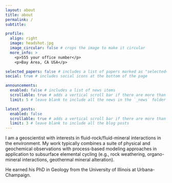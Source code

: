 ```yaml
---
layout: about
title: about
permalink: /
subtitle:

profile:
  align: right
  image: headshot.jpg
  image_circular: false # crops the image to make it circular
  more_info: >
    <p>555 your office number</p>
    <p>Bay Area, CA USA</p>

selected_papers: false # includes a list of papers marked as "selected={true}"
social: true # includes social icons at the bottom of the page

announcements:
  enabled: false # includes a list of news items
  scrollable: true # adds a vertical scroll bar if there are more than 3 news items
  limit: 5 # leave blank to include all the news in the `_news` folder

latest_posts:
  enabled: false
  scrollable: true # adds a vertical scroll bar if there are more than 3 new posts items
  limit: 3 # leave blank to include all the blog posts
---
```


I am a geoscientist with interests in fluid-rock/fluid-mineral interactions in the environment. My work typically combines a suite of physical and geochemical observations with process-based modeling approaches in application to subsurface elemental cycling (e.g., rock weathering, organo-mineral interactions, geothermal mineral alteration). 

He earned his PhD in Geology from the University of Illinois at Urbana-Champaign.
